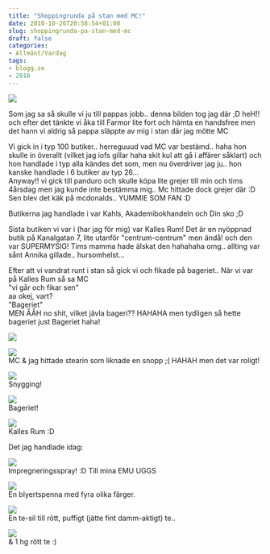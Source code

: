 ```yaml
---
title: "Shoppingrunda på stan med MC!"
date: 2010-10-26T20:58:54+01:00
slug: shoppingrunda-pa-stan-med-mc
draft: false
categories:
- Allmänt/Vardag
tags:
- blogg.se
- 2010
---
```

![](/assets/images/blogg.se/dsc09566_114089437.jpg)  
  
  
Som jag sa så skulle vi ju till pappas jobb.. denna bilden tog jag där ;D heH!! och efter det tänkte vi åka till Farmor lite fort och hämta en handsfree men det hann vi aldrig så pappa släppte av mig i stan där jag mötte MC  
  
  
Vi gick in i typ 100 butiker.. herreguuud vad MC var bestämd.. haha hon skulle in överallt (vilket jag iofs gillar haha skit kul att gå i affärer såklart) och hon handlade i typ alla kändes det som, men nu överdriver jag ju.. hon kanske handlade i 6 butiker av typ 26...  
Anyway!! vi gick till panduro och skulle köpa lite grejer till min och tims 4årsdag men jag kunde inte bestämma mig.. Mc hittade dock grejer där :D Sen blev det käk på mcdonalds.. YUMMIE SOM FAN :D  
  
Butikerna jag handlade i var Kahls, Akademibokhandeln och Din sko ;D  
  
Sista butiken vi var i (har jag för mig) var Kalles Rum! Det är en nyöppnad butik på Kanalgatan 7, lite utanför "centrum-centrum" men ändå! och den var SUPERMYSIG! Tims mamma hade älskat den hahahaha omg.. allting var sånt Annika gillade.. hursomhelst...  
  
Efter att vi vandrat runt i stan så gick vi och fikade på bageriet.. När vi var på Kalles Rum så sa MC  
"vi går och fikar sen"  
aa okej, vart?  
"Bageriet"  
MEN ÅÅH no shit, vilket jävla bageri?? HAHAHA men tydligen så hette bageriet just Bageriet haha!  
  
![](/assets/images/blogg.se/dsc09568_114089567.jpg)  
  
  
![](https://cdn2.cdnme.se/cdn/9-1/701517/images/2010/dsc09569_114089715.jpg)  
MC & jag hittade stearin som liknade en snopp ;( HAHAH men det var roligt!  
  
  
![](/assets/images/blogg.se/dsc09570_114089780.jpg)  
Snygging!  
  
  
![](https://cdn2.cdnme.se/cdn/9-1/701517/images/2010/dsc09571_114089878.jpg)  
Bageriet!  
  
  
![](/assets/images/blogg.se/dsc09572_114089949.jpg)  
Kalles Rum :D  
  
  
Det jag handlade idag:  
  
  
![](/assets/images/blogg.se/dsc09573_114090017.jpg)  
Impregneringsspray! :D Till mina EMU UGGS  
  
  
![](/assets/images/blogg.se/dsc09574_114090098.jpg)  
En blyertspenna med fyra olika färger.  
  
  
![](/assets/images/blogg.se/dsc09576_114090224.jpg)  
En te-sil till rött, puffigt (jätte fint damm-aktigt) te..  
  
  
![](/assets/images/blogg.se/dsc09581_114090303.jpg)  
& 1 hg rött te :)